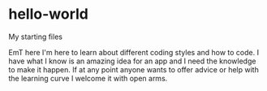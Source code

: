 # hello-world
My starting files

EmT here I'm here to learn about different coding styles and how to code. I have what I know is an amazing idea for an app and I need the knowledge to make it happen. If at any point anyone wants to offer advice or help with the learning curve I welcome it with open arms. 
